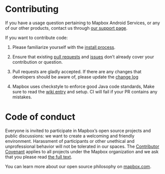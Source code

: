 # Contributing

If you have a usage question pertaining to Mapbox Android Services, or any of our other products, contact us through [our support page](https://www.mapbox.com/contact/).

If you want to contribute code:

1. Please familiarize yourself with the [install process](INSTALL.md).

2. Ensure that existing [pull requests](https://github.com/track-asia/mapbox-java/pulls) and [issues](https://github.com/track-asia/mapbox-java/issues) don’t already cover your contribution or question.

3. Pull requests are gladly accepted. If there are any changes that developers should be aware of, please update the [change log](CHANGELOG.md)

4. Mapbox uses checkstyle to enforce good Java code standards, Make sure to read the [wiki entry](https://github.com/track-asia/mapbox-java/wiki/Setting-up-Mapbox-checkstyle) and setup. CI will fail if your PR contains any mistakes. 

# Code of conduct
Everyone is invited to participate in Mapbox’s open source projects and public discussions: we want to create a welcoming and friendly environment. Harassment of participants or other unethical and unprofessional behavior will not be tolerated in our spaces. The [Contributor Covenant](http://contributor-covenant.org) applies to all projects under the Mapbox organization and we ask that you please read [the full text](http://contributor-covenant.org/version/1/2/0/).

You can learn more about our open source philosophy on [mapbox.com](https://www.mapbox.com/about/open/).
